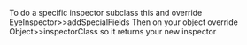 To do a specific inspector subclass this and override 	EyeInspector>>addSpecialFields
Then on your object override
	Object>>inspectorClass
so it returns your new inspector